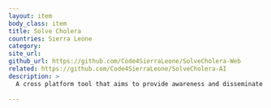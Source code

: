 ```yaml
---
layout: item
body_class: item
title: Solve Cholera
countries: Sierra Leone
category: 
site_url: 
github_url: https://github.com/Code4SierraLeone/SolveCholera-Web
related: https://github.com/Code4SierraLeone/SolveCholera-AI
description: >
  A cross platform tool that aims to provide awareness and disseminate sensitization information regarding cholera in an interactive and intuitive manner Edit
  
---
```

